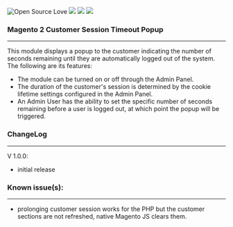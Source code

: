 ![Open Source Love](https://img.shields.io/badge/open-source-lightgrey?style=for-the-badge&logo=github)
![](https://img.shields.io/badge/Magento-2.3.x-orange?style=for-the-badge&logo=magento)
![](https://img.shields.io/badge/Magento-2.4.x-orange?style=for-the-badge&logo=magento)
![](https://img.shields.io/badge/Maintained-yes-gren?style=for-the-badge&logo=magento)

### Magento 2 Customer Session Timeout Popup

---

This module displays a popup to the customer indicating the number of seconds remaining until they are automatically logged out of the system. The following are its features:
* The module can be turned on or off through the Admin Panel.
* The duration of the customer's session is determined by the cookie lifetime settings configured in the Admin Panel.
* An Admin User has the ability to set the specific number of seconds remaining before a user is logged out, at which point the popup will be triggered.

### ChangeLog

---
V 1.0.0:
* initial release

### Known issue(s):

---
* prolonging customer session works for the PHP but the customer sections are not refreshed, native Magento JS clears them.